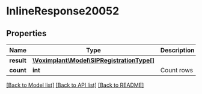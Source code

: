 # InlineResponse20052

## Properties
Name | Type | Description | Notes
------------ | ------------- | ------------- | -------------
**result** | [**\Voximplant\Model\SIPRegistrationType[]**](SIPRegistrationType.md) |  | [optional] 
**count** | **int** | Count rows | [optional] 

[[Back to Model list]](../README.md#documentation-for-models) [[Back to API list]](../README.md#documentation-for-api-endpoints) [[Back to README]](../README.md)



